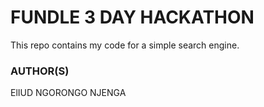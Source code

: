 # FUNDLE 3 DAY HACKATHON
This repo contains my code for a simple search engine.

### AUTHOR(S)
 ElIUD NGORONGO NJENGA